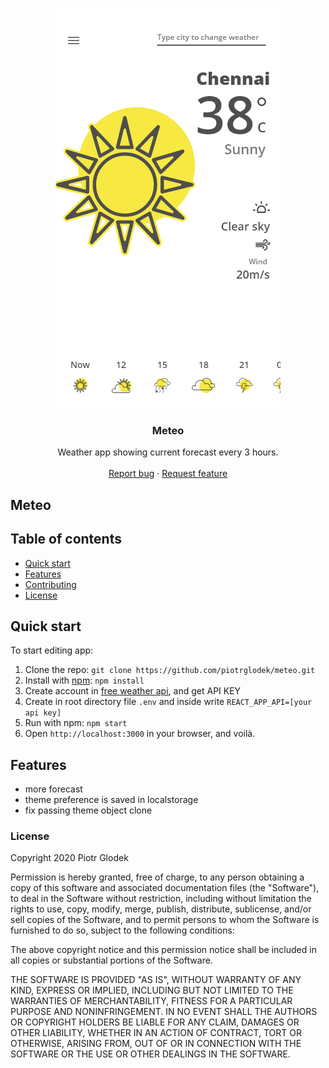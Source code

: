 <p align="center">
  <a href="https://meteo-weather.netlify.app">
    <img src="https://github.com/piotrglodek/meteo/blob/main/readme/logo.png" alt="Meteo logo">
  </a>
</p>

<h3 align="center">Meteo</h3>

<p align="center">
  Weather app showing current forecast every 3 hours.
  <br>
  <br>
  <a href="https://github.com/piotrglodek/meteo/issues">Report bug</a>
  ·
  <a href="https://github.com/piotrglodek/meteo/issues">Request feature</a>
</p>

## Meteo

## Table of contents

- [Quick start](#quick-start)
- [Features](#features)
- [Contributing](#contributing)
- [License](#license)

## Quick start

To start editing app:

1. Clone the repo: `git clone https://github.com/piotrglodek/meteo.git`
2. Install with [npm](https://www.npmjs.com/): `npm install`
3. Create account in [free weather api](https://openweathermap.org/api), and get API KEY
4. Create in root directory file `.env` and inside write `REACT_APP_API=[your api key]`
5. Run with npm: `npm start`
6. Open `http://localhost:3000` in your browser, and voilà.

## Features

- more forecast
- theme preference is saved in localstorage
- fix passing theme object clone 

### License

Copyright 2020 Piotr Glodek

Permission is hereby granted, free of charge, to any person obtaining a copy of this software and associated documentation files (the "Software"), to deal in the Software without restriction, including without limitation the rights to use, copy, modify, merge, publish, distribute, sublicense, and/or sell copies of the Software, and to permit persons to whom the Software is furnished to do so, subject to the following conditions:

The above copyright notice and this permission notice shall be included in all copies or substantial portions of the Software.

THE SOFTWARE IS PROVIDED "AS IS", WITHOUT WARRANTY OF ANY KIND, EXPRESS OR IMPLIED, INCLUDING BUT NOT LIMITED TO THE WARRANTIES OF MERCHANTABILITY, FITNESS FOR A PARTICULAR PURPOSE AND NONINFRINGEMENT. IN NO EVENT SHALL THE AUTHORS OR COPYRIGHT HOLDERS BE LIABLE FOR ANY CLAIM, DAMAGES OR OTHER LIABILITY, WHETHER IN AN ACTION OF CONTRACT, TORT OR OTHERWISE, ARISING FROM, OUT OF OR IN CONNECTION WITH THE SOFTWARE OR THE USE OR OTHER DEALINGS IN THE SOFTWARE.
